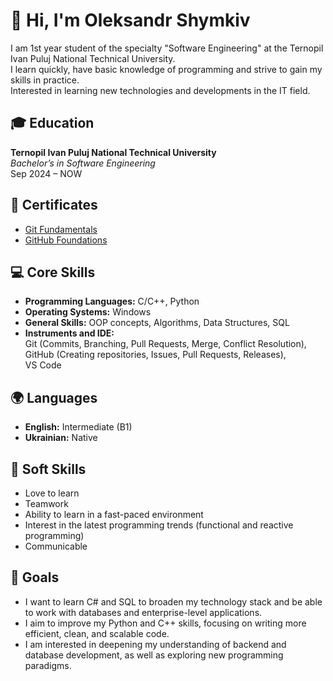 # 👋 Hi, I'm Oleksandr Shymkiv

I am 1st year student of the specialty "Software Engineering" at the Ternopil Ivan Puluj National Technical University.  
I learn quickly, have basic knowledge of programming and strive to gain my skills in practice.  
Interested in learning new technologies and developments in the IT field.   


## 🎓 Education

**Ternopil Ivan Puluj National Technical University**  
_Bachelor’s in Software Engineering_  
Sep 2024 – NOW


## 📜 Certificates

- [Git Fundamentals](https://www.datacamp.com/statement-of-accomplishment/track/c02a4b5ac7733f5d8b1ad672871b93514957ff5c?raw=1)
- [GitHub Foundations](https://www.datacamp.com/statement-of-accomplishment/track/07522b82b617f1849dc7801373c45c53b1579fb7?raw=1)



## 💻 Core Skills

- **Programming Languages:** C/C++, Python
- **Operating Systems:** Windows
- **General Skills:** OOP concepts, Algorithms, Data Structures, SQL
- **Instruments and IDE:**  
  Git (Commits, Branching, Pull Requests, Merge, Conflict Resolution),  
  GitHub (Creating repositories, Issues, Pull Requests, Releases),  
  VS Code



## 🌍 Languages

- **English:** Intermediate (B1)
- **Ukrainian:** Native



## 🤝 Soft Skills

- Love to learn
- Teamwork
- Ability to learn in a fast-paced environment
- Interest in the latest programming trends (functional and reactive programming)
- Communicable



## 🎯 Goals

- I want to learn C# and SQL to broaden my technology stack and be able to work with databases and enterprise-level applications.
- I aim to improve my Python and C++ skills, focusing on writing more efficient, clean, and scalable code.
- I am interested in deepening my understanding of backend and database development, as well as exploring new programming paradigms.

